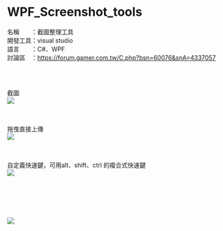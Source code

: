 # WPF_Screenshot_tools

名稱　　：截圖整理工具<br>
開發工具：visual studio<br>
語言　　：C#、WPF<br>
討論區　：https://forum.gamer.com.tw/C.php?bsn=60076&snA=4337057

<br><br>

截圖<br>
<img src="https://i.imgur.com/xMk5U26.gif">

<br><br>
拖曳直接上傳<br>
<img src="https://i.imgur.com/nZORCMo.gif">

<br><br>
自定義快速鍵，可用alt、shift、ctrl 的複合式快速鍵<br>
<img src="https://truth.bahamut.com.tw/s01/201712/10e7dda020b758628198d5e4281f7c5c.JPG">

<br><br><br><br>

<img src="https://truth.bahamut.com.tw/s01/201712/b66cc89adf8ed3c8c56169e80c8d55bf.PNG">
